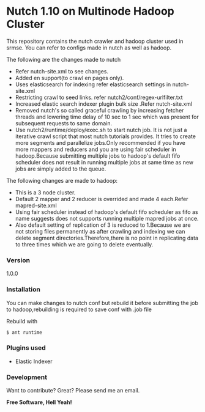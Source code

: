 # Nutch 1.10 on Multinode Hadoop Cluster
This repository contains the nutch crawler and hadoop cluster used in srmse.
You can refer to configs made in nutch as well as hadoop.

The following are the changes made to nutch
  - Refer nutch-site.xml to see changes.
  - Added en support(to crawl en pages only).
  - Uses elasticsearch for indexing refer elasticsearch settings in nutch-site.xml
  - Restricting crawl to seed links. refer nutch2/conf/regex-urlfilter.txt
  - Increased elastic search indexer plugin bulk size .Refer nutch-site.xml
  - Removed nutch's so called graceful crawling by increasing fetcher threads and lowering time delay of 10 sec to 1 sec which was present for subsequent requests to same domain.
  - Use nutch2/runtime/deploy/exec.sh to start nutch job. It is not just a iterative crawl script that most nutch tutorials provides. It tries to create more segments and parallelize jobs.Only recommended if you have more mappers and reducers and you are using fair scheduler in hadoop.Because submitting multiple jobs to hadoop's default fifo scheduler does not result in running multiple jobs at same time as new jobs are simply added to the queue.

The following changes are made to hadoop:
  - This is a 3 node cluster.
  - Default 2 mapper and 2 reducer is overrided and made 4 each.Refer mapred-site.xml
  - Using fair scheduler instead of hadoop's default fifo scheduler as fifo as name suggests does not supports running multiple mapred jobs at once.
  - Also default setting of replication of 3 is reduced to 1.Because we are not storing files permanently as after crawling and indexing we can delete segment directories.Therefore,there is no point in replicating data to three times which we are going to delete eventually.
    

### Version
1.0.0


### Installation

You can make changes to nutch conf but rebuild it before submitting the job to hadoop,rebuilding is required to save conf with .job file

Rebuild with
```sh
$ ant runtime
```

### Plugins used

* Elastic Indexer

### Development

Want to contribute? Great?
Please send me an email.


**Free Software, Hell Yeah!**
